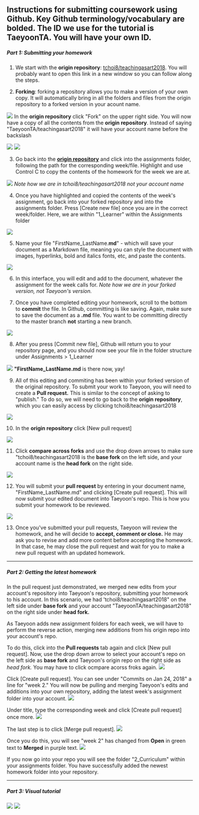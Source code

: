 ## Instructions for submitting coursework using Github. Key Github terminology/vocabulary are bolded. The ID we use for the tutorial is TaeyoonTA. You will have your own ID. 

##### Part 1: Submitting your homework
1. We start with the **origin repository**: [tchoi8/teachingasart2018](https://github.com/tchoi8/teachingasart2018). You will probably want to open this link in a new window so you can follow along the steps.

2. **Forking**: forking a repository allows you to make a version of your own copy. It will automatically bring in all the folders and files from the origin repository to a forked version in your acount name.

![](resources/01.png)
In the **origin repository** click "Fork" on the upper right side. You will now have a copy of all the contents from the **origin repository**. Instead of saying "TaeyoonTA/teachingasart2018" it will have your account name before the backslash

![](resources/02.png)
![](resources/03.png)

3. Go back into the [**origin repository**](https://github.com/tchoi8/teachingasart2018) and click into the assignments folder, following the path for the corresponding week/file. Highlight and use Control C to copy the contents of the homework for the week we are at. 

![](resources/04.png)
*Note how we are in tchoi8/teachingasart2018 not your account name*

4. Once you have highlighted and copied the contents of the week's assignment, go back into your forked repository and into the assignments folder. Press [Create new file] once you are in the correct week/folder. Here, we are within "1_Learner" within the Assignments folder

![](resources/05.png)

5. Name your file "FirstName_LastName.**md**" - which will save your document as a Markdown file, meaning you can style the document with images, hyperlinks, bold and italics fonts, etc, and paste the contents.

![](resources/06.png)

6. In this interface, you will edit and add to the document, whatever the assignment for the week calls for. *Note how we are in your forked version, not Taeyoon's version.*

7. Once you have completed editing your homework, scroll to the bottom to **commit** the file. In Github, committing is like saving. Again, make sure to save the document as a **.md** file. You want to be committing directly to the master branch **not** starting a new branch. 

![](resources/07.png)

8. After you press [Commit new file], Github will return you to your repository page, and you should now see your file in the folder structure under Assignments > 1_Learner

![](resources/08.png)
**"FirstName_LastName.md** is there now, yay!

9. All of this editing and commiting has been within your forked version of the original repository. To submit your work to Taeyoon, you will need to create a **Pull request.** This is similar to the concept of asking to "publish." To do so, we will need to go back to the **origin repository**, which you can easily access by clicking tchoi8/teachingasart2018

![](resources/09.png)

10. In the **origin repository** click [New pull request]

![](resources/10.png)

11. Click **compare across forks** and use the drop down arrows to make sure "tchoi8/teachingasart2018 is the **base fork** on the left side, and your account name is the **head fork** on the right side.

![](resources/11.png)

12. You will submit your **pull request** by entering in your document name, "FirstName_LastName.md" and clicking [Create pull request]. This will now submit your edited document into Taeyoon's repo. This is how you submit your homework to be reviewed. 

![](resources/12.png)

13. Once you've submitted your pull requests, Taeyoon will review the homework, and he will decide to **accept, comment or close.** He may ask you to revise and add more content before accepting the homework. In that case, he may close the pull request and wait for you to make a new pull request with an updated homework. 

------------
##### Part 2: Getting the latest homework

In the pull request just demonstrated, we merged new edits from your account's repository into Taeyoon's repository, submitting your homework to his account. In this scenario, we had 'tchoi8/teachingasart2018" on the left side under **base fork** and your account "TaeyoonTA/teachingasart2018" on the right side under **head fork.**

As Taeyoon adds new assignment folders for each week, we will have to perform the reverse action, merging new additions from his origin repo into your account's repo. 

To do this, click into the **Pull requests** tab again and click [New pull request]. Now, use the drop down arrow to select your account's repo on the left side as **base fork** and Taeyoon's origin repo on the right side as *head fork.* You may have to click ocmpare acorss froks again. 
![](resources/13.png)

Click [Create pull request]. You can see under "Commits on Jan 24, 2018" a line for "week 2." You will now be pulling and merging Taeyoon's edits and additions into your own repository, adding the latest week's assignment folder into your account.
![](resources/14.png)

Under title, type the corresponding week and click [Create pull request] once more.
![](resources/15.png)

The last step is to click [Merge pull request].
![](resources/16.png)

Once you do this, you will see "week 2" has changed from **Open** in green text to **Merged** in purple text.
![](resources/17.png)

If you now go into your repo you will see the folder "2_Curriculum" within your assignments folder. You have successfully added the newest homework folder into your repository. 

------------
##### Part 3: Visual tutorial
![](resources/Github1.png)
![](resources/Github2.png)










